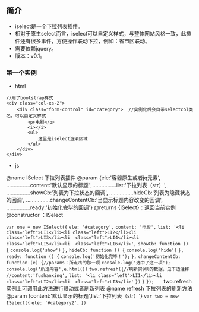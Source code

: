## 简介
- iselect是一个下拉列表插件。
- 相对于原生select而言，iselect可以自定义样式，与整体网站风格一致，此插件还有很多事件，方便操作联动下拉，例如：省市区联动。
- 需要依赖jquery。
- 版本：v0.1。
### 第一个实例
- html
<!--<div>-->
    //用了bootstrap样式
    <div class="col-xs-2">
        <div class="form-control" id="category">  //实例化后会自带selectcol类名，可以自定义样式
            <p>电影</p>
            <i></i>
            <ul>
                这里是iselect渲染区域
            </ul>
        </div>
    </div>
<!--</div>-->

- js
<!--<div>-->
@name  ISelect 下拉列表插件
@param {ele:'容器原生或者jq元素',
................content:'默认显示的标题',
................list:'下拉列表（str）',
................showCb:'列表为下拉状态的回调',
................hideCb:'列表为隐藏状态的回调',
................changeContentCb:'当显示标题内容改变的回调',
................ready:'初始化完毕的回调'}
@returns {ISelect}：返回当前实例
@constructor ：ISelect
<!--</div>-->
``
var one = new ISelect({
``
``
    ele: '#category',
    ``
    ``
    content: '电影',
    ``
    ``
    list: '<li class="left">LI1</li><li class="left">LI2</li><li class="left">LI3</li><li  class="left">LI4</li><li  class="left">LI5</li><li  class="left">LI6</li>',
    ``
    ``
    showCb: function () {
    ``
    ``
        console.log('show')
        ``
        ``
    },
    ``
    ``
    hideCb: function () {
      ``
      ``
        console.log('hide')
    ``
    ``
    },
    ``
    ``
    ready: function () {
      ``
      ``
        console.log('初始化完毕！');
    ``
    ``
    },
    ``
    ``
    changeContentCb: function (e) {//params：所点击的那一项
    ``
    ``
        console.log('选中了这一项');
      ``
      ``
        console.log('所选内容',e.html())
        ``
        ``
        two.refresh({//刷新实例l的数据，见下边注释
          ``
          ``
            //content:'fushanxing',
            ``
            ``
            list: '<li class="left">LI1</li><li  class="left">LI2</li><li  class="left">LI3</li>'
        ``
        ``
        })
    ``
    ``
    }
``
``
});   
``
             <!--<div>-->
             two.refresh
             实例上可调用此方法进行联动或者刷新列表
             @name  refresh 下拉列表的刷新方法
             @param {content:'默认显示的标题',list:'下拉列表（str）'}
             <!--</div>-->
``
var two = new ISelect({
``
``
    ele: '#category2',
    ``
    ``
})
``